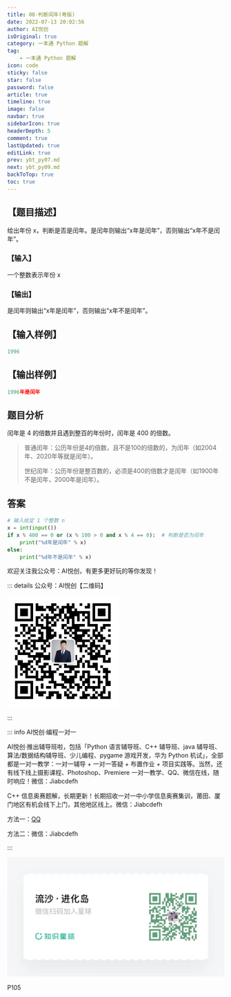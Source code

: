 ```yaml
---
title: 08-判断闰年(粤版)
date: 2022-07-13 20:02:56
author: AI悦创
isOriginal: true
category: 一本通 Python 题解
tag:
    - 一本通 Python 题解
icon: code
sticky: false
star: false
password: false
article: true
timeline: true
image: false
navbar: true
sidebarIcon: true
headerDepth: 5
comment: true
lastUpdated: true
editLink: true
prev: ybt_py07.md
next: ybt_py09.md
backToTop: true
toc: true
---
```


## 【题目描述】

给出年份 x，判断是否是闰年。是闰年则输出“x年是闰年”，否则输出“x年不是闰年”。

### 【输入】

一个整数表示年份 x

### 【输出】

是闰年则输出“x年是闰年”，否则输出“x年不是闰年”。

## 【输入样例】

```python
1996
```

## 【输出样例】

```python
1996年是闰年
```

## 题目分析

闰年是 4 的倍数并且遇到整百的年份时，闰年是 400 的倍数。

> 普通闰年：公历年份是4的倍数，且不是100的倍数的，为闰年（如2004年、2020年等就是闰年）。
>
> 世纪闰年：公历年份是整百数的，必须是400的倍数才是闰年（如1900年不是闰年，2000年是闰年）。

## 答案

```python
# 输入给定 1 个整数 n
x = int(input())
if x % 400 == 0 or (x % 100 > 0 and x % 4 == 0):  # 判断是否为闰年
    print("%d年是闰年" % x)
else:
    print("%d年不是闰年" % x)
```



欢迎关注我公众号：AI悦创，有更多更好玩的等你发现！

::: details 公众号：AI悦创【二维码】

![](/gzh.jpg)

:::

::: info AI悦创·编程一对一

AI悦创·推出辅导班啦，包括「Python 语言辅导班、C++ 辅导班、java 辅导班、算法/数据结构辅导班、少儿编程、pygame 游戏开发，华为 Python 机试」，全部都是一对一教学：一对一辅导 + 一对一答疑 + 布置作业 + 项目实践等。当然，还有线下线上摄影课程、Photoshop、Premiere 一对一教学、QQ、微信在线，随时响应！微信：Jiabcdefh

C++ 信息奥赛题解，长期更新！长期招收一对一中小学信息奥赛集训，莆田、厦门地区有机会线下上门，其他地区线上。微信：Jiabcdefh

方法一：[QQ](http://wpa.qq.com/msgrd?v=3&uin=1432803776&site=qq&menu=yes)

方法二：微信：Jiabcdefh

:::

![](/zsxq.jpg)

P105




